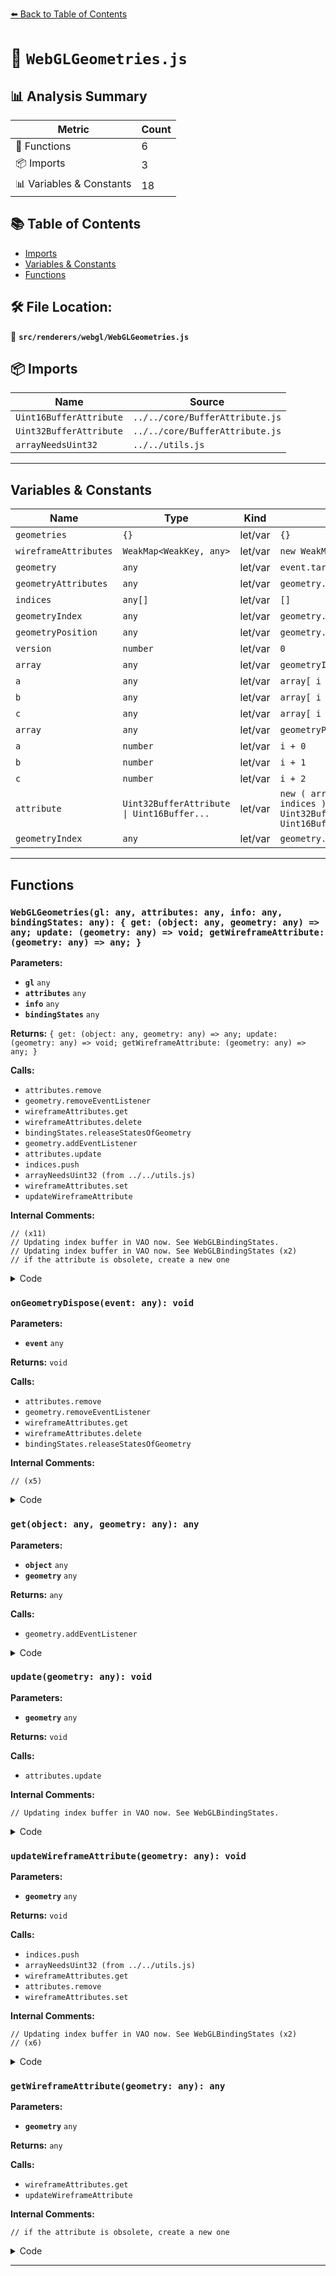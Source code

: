 [⬅️ Back to Table of Contents](../../../index.md)

# 📄 `WebGLGeometries.js`

## 📊 Analysis Summary

| Metric | Count |
|--------|-------|
| 🔧 Functions | 6 |
| 📦 Imports | 3 |
| 📊 Variables & Constants | 18 |

## 📚 Table of Contents

- [Imports](#imports)
- [Variables & Constants](#variables-constants)
- [Functions](#functions)

## 🛠️ File Location:
📂 **`src/renderers/webgl/WebGLGeometries.js`**

## 📦 Imports

| Name | Source |
|------|--------|
| `Uint16BufferAttribute` | `../../core/BufferAttribute.js` |
| `Uint32BufferAttribute` | `../../core/BufferAttribute.js` |
| `arrayNeedsUint32` | `../../utils.js` |


---

## Variables & Constants

| Name | Type | Kind | Value | Exported |
|------|------|------|-------|----------|
| `geometries` | `{}` | let/var | `{}` | ✗ |
| `wireframeAttributes` | `WeakMap<WeakKey, any>` | let/var | `new WeakMap()` | ✗ |
| `geometry` | `any` | let/var | `event.target` | ✗ |
| `geometryAttributes` | `any` | let/var | `geometry.attributes` | ✗ |
| `indices` | `any[]` | let/var | `[]` | ✗ |
| `geometryIndex` | `any` | let/var | `geometry.index` | ✗ |
| `geometryPosition` | `any` | let/var | `geometry.attributes.position` | ✗ |
| `version` | `number` | let/var | `0` | ✗ |
| `array` | `any` | let/var | `geometryIndex.array` | ✗ |
| `a` | `any` | let/var | `array[ i + 0 ]` | ✗ |
| `b` | `any` | let/var | `array[ i + 1 ]` | ✗ |
| `c` | `any` | let/var | `array[ i + 2 ]` | ✗ |
| `array` | `any` | let/var | `geometryPosition.array` | ✗ |
| `a` | `number` | let/var | `i + 0` | ✗ |
| `b` | `number` | let/var | `i + 1` | ✗ |
| `c` | `number` | let/var | `i + 2` | ✗ |
| `attribute` | `Uint32BufferAttribute \| Uint16Buffer...` | let/var | `new ( arrayNeedsUint32( indices ) ? Uint32BufferAttribute : Uint16BufferAttri...` | ✗ |
| `geometryIndex` | `any` | let/var | `geometry.index` | ✗ |


---

## Functions

### `WebGLGeometries(gl: any, attributes: any, info: any, bindingStates: any): { get: (object: any, geometry: any) => any; update: (geometry: any) => void; getWireframeAttribute: (geometry: any) => any; }`

**Parameters:**

- **`gl`** `any`
- **`attributes`** `any`
- **`info`** `any`
- **`bindingStates`** `any`

**Returns:** `{ get: (object: any, geometry: any) => any; update: (geometry: any) => void; getWireframeAttribute: (geometry: any) => any; }`

**Calls:**

- `attributes.remove`
- `geometry.removeEventListener`
- `wireframeAttributes.get`
- `wireframeAttributes.delete`
- `bindingStates.releaseStatesOfGeometry`
- `geometry.addEventListener`
- `attributes.update`
- `indices.push`
- `arrayNeedsUint32 (from ../../utils.js)`
- `wireframeAttributes.set`
- `updateWireframeAttribute`

**Internal Comments:**
```
// (x11)
// Updating index buffer in VAO now. See WebGLBindingStates.
// Updating index buffer in VAO now. See WebGLBindingStates (x2)
// if the attribute is obsolete, create a new one
```

<details><summary>Code</summary>

```typescript
function WebGLGeometries( gl, attributes, info, bindingStates ) {

	const geometries = {};
	const wireframeAttributes = new WeakMap();

	function onGeometryDispose( event ) {

		const geometry = event.target;

		if ( geometry.index !== null ) {

			attributes.remove( geometry.index );

		}

		for ( const name in geometry.attributes ) {

			attributes.remove( geometry.attributes[ name ] );

		}

		geometry.removeEventListener( 'dispose', onGeometryDispose );

		delete geometries[ geometry.id ];

		const attribute = wireframeAttributes.get( geometry );

		if ( attribute ) {

			attributes.remove( attribute );
			wireframeAttributes.delete( geometry );

		}

		bindingStates.releaseStatesOfGeometry( geometry );

		if ( geometry.isInstancedBufferGeometry === true ) {

			delete geometry._maxInstanceCount;

		}

		//

		info.memory.geometries --;

	}

	function get( object, geometry ) {

		if ( geometries[ geometry.id ] === true ) return geometry;

		geometry.addEventListener( 'dispose', onGeometryDispose );

		geometries[ geometry.id ] = true;

		info.memory.geometries ++;

		return geometry;

	}

	function update( geometry ) {

		const geometryAttributes = geometry.attributes;

		// Updating index buffer in VAO now. See WebGLBindingStates.

		for ( const name in geometryAttributes ) {

			attributes.update( geometryAttributes[ name ], gl.ARRAY_BUFFER );

		}

	}

	function updateWireframeAttribute( geometry ) {

		const indices = [];

		const geometryIndex = geometry.index;
		const geometryPosition = geometry.attributes.position;
		let version = 0;

		if ( geometryIndex !== null ) {

			const array = geometryIndex.array;
			version = geometryIndex.version;

			for ( let i = 0, l = array.length; i < l; i += 3 ) {

				const a = array[ i + 0 ];
				const b = array[ i + 1 ];
				const c = array[ i + 2 ];

				indices.push( a, b, b, c, c, a );

			}

		} else if ( geometryPosition !== undefined ) {

			const array = geometryPosition.array;
			version = geometryPosition.version;

			for ( let i = 0, l = ( array.length / 3 ) - 1; i < l; i += 3 ) {

				const a = i + 0;
				const b = i + 1;
				const c = i + 2;

				indices.push( a, b, b, c, c, a );

			}

		} else {

			return;

		}

		const attribute = new ( arrayNeedsUint32( indices ) ? Uint32BufferAttribute : Uint16BufferAttribute )( indices, 1 );
		attribute.version = version;

		// Updating index buffer in VAO now. See WebGLBindingStates

		//

		const previousAttribute = wireframeAttributes.get( geometry );

		if ( previousAttribute ) attributes.remove( previousAttribute );

		//

		wireframeAttributes.set( geometry, attribute );

	}

	function getWireframeAttribute( geometry ) {

		const currentAttribute = wireframeAttributes.get( geometry );

		if ( currentAttribute ) {

			const geometryIndex = geometry.index;

			if ( geometryIndex !== null ) {

				// if the attribute is obsolete, create a new one

				if ( currentAttribute.version < geometryIndex.version ) {

					updateWireframeAttribute( geometry );

				}

			}

		} else {

			updateWireframeAttribute( geometry );

		}

		return wireframeAttributes.get( geometry );

	}

	return {

		get: get,
		update: update,

		getWireframeAttribute: getWireframeAttribute

	};

}
```
</details>

### `onGeometryDispose(event: any): void`

**Parameters:**

- **`event`** `any`

**Returns:** `void`

**Calls:**

- `attributes.remove`
- `geometry.removeEventListener`
- `wireframeAttributes.get`
- `wireframeAttributes.delete`
- `bindingStates.releaseStatesOfGeometry`

**Internal Comments:**
```
// (x5)
```

<details><summary>Code</summary>

```typescript
function onGeometryDispose( event ) {

		const geometry = event.target;

		if ( geometry.index !== null ) {

			attributes.remove( geometry.index );

		}

		for ( const name in geometry.attributes ) {

			attributes.remove( geometry.attributes[ name ] );

		}

		geometry.removeEventListener( 'dispose', onGeometryDispose );

		delete geometries[ geometry.id ];

		const attribute = wireframeAttributes.get( geometry );

		if ( attribute ) {

			attributes.remove( attribute );
			wireframeAttributes.delete( geometry );

		}

		bindingStates.releaseStatesOfGeometry( geometry );

		if ( geometry.isInstancedBufferGeometry === true ) {

			delete geometry._maxInstanceCount;

		}

		//

		info.memory.geometries --;

	}
```
</details>

### `get(object: any, geometry: any): any`

**Parameters:**

- **`object`** `any`
- **`geometry`** `any`

**Returns:** `any`

**Calls:**

- `geometry.addEventListener`

<details><summary>Code</summary>

```typescript
function get( object, geometry ) {

		if ( geometries[ geometry.id ] === true ) return geometry;

		geometry.addEventListener( 'dispose', onGeometryDispose );

		geometries[ geometry.id ] = true;

		info.memory.geometries ++;

		return geometry;

	}
```
</details>

### `update(geometry: any): void`

**Parameters:**

- **`geometry`** `any`

**Returns:** `void`

**Calls:**

- `attributes.update`

**Internal Comments:**
```
// Updating index buffer in VAO now. See WebGLBindingStates.
```

<details><summary>Code</summary>

```typescript
function update( geometry ) {

		const geometryAttributes = geometry.attributes;

		// Updating index buffer in VAO now. See WebGLBindingStates.

		for ( const name in geometryAttributes ) {

			attributes.update( geometryAttributes[ name ], gl.ARRAY_BUFFER );

		}

	}
```
</details>

### `updateWireframeAttribute(geometry: any): void`

**Parameters:**

- **`geometry`** `any`

**Returns:** `void`

**Calls:**

- `indices.push`
- `arrayNeedsUint32 (from ../../utils.js)`
- `wireframeAttributes.get`
- `attributes.remove`
- `wireframeAttributes.set`

**Internal Comments:**
```
// Updating index buffer in VAO now. See WebGLBindingStates (x2)
// (x6)
```

<details><summary>Code</summary>

```typescript
function updateWireframeAttribute( geometry ) {

		const indices = [];

		const geometryIndex = geometry.index;
		const geometryPosition = geometry.attributes.position;
		let version = 0;

		if ( geometryIndex !== null ) {

			const array = geometryIndex.array;
			version = geometryIndex.version;

			for ( let i = 0, l = array.length; i < l; i += 3 ) {

				const a = array[ i + 0 ];
				const b = array[ i + 1 ];
				const c = array[ i + 2 ];

				indices.push( a, b, b, c, c, a );

			}

		} else if ( geometryPosition !== undefined ) {

			const array = geometryPosition.array;
			version = geometryPosition.version;

			for ( let i = 0, l = ( array.length / 3 ) - 1; i < l; i += 3 ) {

				const a = i + 0;
				const b = i + 1;
				const c = i + 2;

				indices.push( a, b, b, c, c, a );

			}

		} else {

			return;

		}

		const attribute = new ( arrayNeedsUint32( indices ) ? Uint32BufferAttribute : Uint16BufferAttribute )( indices, 1 );
		attribute.version = version;

		// Updating index buffer in VAO now. See WebGLBindingStates

		//

		const previousAttribute = wireframeAttributes.get( geometry );

		if ( previousAttribute ) attributes.remove( previousAttribute );

		//

		wireframeAttributes.set( geometry, attribute );

	}
```
</details>

### `getWireframeAttribute(geometry: any): any`

**Parameters:**

- **`geometry`** `any`

**Returns:** `any`

**Calls:**

- `wireframeAttributes.get`
- `updateWireframeAttribute`

**Internal Comments:**
```
// if the attribute is obsolete, create a new one
```

<details><summary>Code</summary>

```typescript
function getWireframeAttribute( geometry ) {

		const currentAttribute = wireframeAttributes.get( geometry );

		if ( currentAttribute ) {

			const geometryIndex = geometry.index;

			if ( geometryIndex !== null ) {

				// if the attribute is obsolete, create a new one

				if ( currentAttribute.version < geometryIndex.version ) {

					updateWireframeAttribute( geometry );

				}

			}

		} else {

			updateWireframeAttribute( geometry );

		}

		return wireframeAttributes.get( geometry );

	}
```
</details>


---
